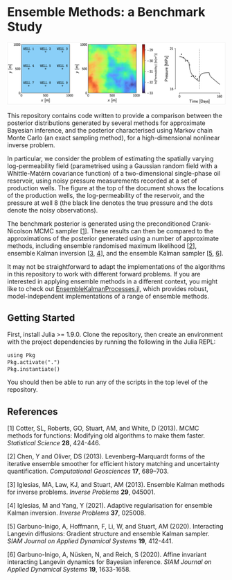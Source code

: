 # Ensemble Methods: a Benchmark Study

![Problem Setup](problem_setup.png)

This repository contains code written to provide a comparison between the posterior distributions generated by several methods for approximate Bayesian inference, and the posterior characterised using Markov chain Monte Carlo (an exact sampling method), for a high-dimensional nonlinear inverse problem.

In particular, we consider the problem of estimating the spatially varying log-permeability field (parametrised using a Gaussian random field with a Whittle-Matérn covariance function) of a two-dimensional single-phase oil reservoir, using noisy pressure measurements recorded at a set of production wells. 
The figure at the top of the document shows the locations of the production wells, the log-permeability of the reservoir, and the pressure at well 8 (the black line denotes the true pressure and the dots denote the noisy observations).

The benchmark posterior is generated using the preconditioned Crank-Nicolson MCMC sampler [[1](#1)]. 
These results can then be compared to the approximations of the posterior generated using a number of approximate methods, including ensemble randomised maximum likelihood [[2](#2)], ensemble Kalman inversion [[3](#3), [4](#4)], and the ensemble Kalman sampler [[5](#5), [6](#6)].

It may not be straightforward to adapt the implementations of the algorithms in this repository to work with different forward problems. 
If you are interested in applying ensemble methods in a different context, you might like to check out [EnsembleKalmanProcesses.jl](https://github.com/clima/ensemblekalmanprocesses.jl), which provides robust, model-independent implementations of a range of ensemble methods.

## Getting Started

First, install Julia >= 1.9.0.
Clone the repository, then create an environment with the project dependencies by running the following in the Julia REPL:
```
using Pkg
Pkg.activate(".")
Pkg.instantiate()
```
You should then be able to run any of the scripts in the top level of the repository.

## References

[<a id="1">1</a>]
Cotter, SL, Roberts, GO, Stuart, AM, and White, D (2013).
MCMC methods for functions: Modifying old algorithms to make them faster.
*Statistical Science* **28**, 424-446.

[<a id="2">2</a>]
Chen, Y and Oliver, DS (2013). 
Levenberg–Marquardt forms of the iterative ensemble smoother for efficient history matching and uncertainty quantification.
*Computational Geosciences* **17**, 689–703.

[<a id="3">3</a>]
Iglesias, MA, Law, KJ, and Stuart, AM (2013).
Ensemble Kalman methods for inverse problems.
*Inverse Problems* **29**, 045001.

[<a id="4">4</a>]
Iglesias, M and Yang, Y (2021). 
Adaptive regularisation for ensemble Kalman inversion.
*Inverse Problems* **37**, 025008.

[<a id="5">5</a>]
Garbuno-Inigo, A, Hoffmann, F, Li, W, and Stuart, AM (2020).
Interacting Langevin diffusions: Gradient structure and ensemble Kalman sampler. 
*SIAM Journal on Applied Dynamical Systems* **19**, 412-441.

[<a id="6">6</a>]
Garbuno-Inigo, A, Nüsken, N, and Reich, S (2020). 
Affine invariant interacting Langevin dynamics for Bayesian inference. 
*SIAM Journal on Applied Dynamical Systems* **19**, 1633-1658.
